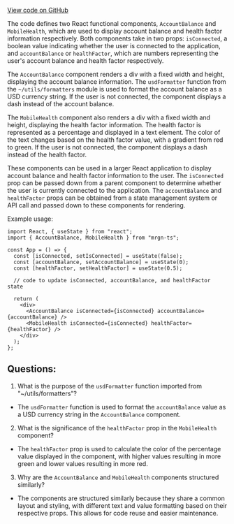 [View code on GitHub](https://github.com/mrgnlabs/mrgn-ts/apps/marginfi-v2-ui/src/components/AccountSummary/AccountBalance.tsx)

The code defines two React functional components, `AccountBalance` and `MobileHealth`, which are used to display account balance and health factor information respectively. Both components take in two props: `isConnected`, a boolean value indicating whether the user is connected to the application, and `accountBalance` or `healthFactor`, which are numbers representing the user's account balance and health factor respectively.

The `AccountBalance` component renders a div with a fixed width and height, displaying the account balance information. The `usdFormatter` function from the `~/utils/formatters` module is used to format the account balance as a USD currency string. If the user is not connected, the component displays a dash instead of the account balance.

The `MobileHealth` component also renders a div with a fixed width and height, displaying the health factor information. The health factor is represented as a percentage and displayed in a text element. The color of the text changes based on the health factor value, with a gradient from red to green. If the user is not connected, the component displays a dash instead of the health factor.

These components can be used in a larger React application to display account balance and health factor information to the user. The `isConnected` prop can be passed down from a parent component to determine whether the user is currently connected to the application. The `accountBalance` and `healthFactor` props can be obtained from a state management system or API call and passed down to these components for rendering.

Example usage:

```
import React, { useState } from "react";
import { AccountBalance, MobileHealth } from "mrgn-ts";

const App = () => {
  const [isConnected, setIsConnected] = useState(false);
  const [accountBalance, setAccountBalance] = useState(0);
  const [healthFactor, setHealthFactor] = useState(0.5);

  // code to update isConnected, accountBalance, and healthFactor state

  return (
    <div>
      <AccountBalance isConnected={isConnected} accountBalance={accountBalance} />
      <MobileHealth isConnected={isConnected} healthFactor={healthFactor} />
    </div>
  );
};
```

## Questions:

1.  What is the purpose of the `usdFormatter` function imported from "~/utils/formatters"?

- The `usdFormatter` function is used to format the `accountBalance` value as a USD currency string in the `AccountBalance` component.

2. What is the significance of the `healthFactor` prop in the `MobileHealth` component?

- The `healthFactor` prop is used to calculate the color of the percentage value displayed in the component, with higher values resulting in more green and lower values resulting in more red.

3. Why are the `AccountBalance` and `MobileHealth` components structured similarly?

- The components are structured similarly because they share a common layout and styling, with different text and value formatting based on their respective props. This allows for code reuse and easier maintenance.
